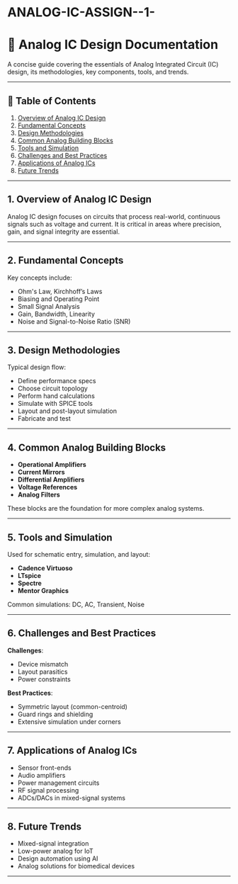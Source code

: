 # ANALOG-IC-ASSIGN--1-
# 📘 Analog IC Design Documentation

A concise guide covering the essentials of Analog Integrated Circuit (IC) design, its methodologies, key components, tools, and trends.

---

## 📑 Table of Contents

1. [Overview of Analog IC Design](#1-overview-of-analog-ic-design)  
2. [Fundamental Concepts](#2-fundamental-concepts)  
3. [Design Methodologies](#3-design-methodologies)  
4. [Common Analog Building Blocks](#4-common-analog-building-blocks)  
5. [Tools and Simulation](#5-tools-and-simulation)  
6. [Challenges and Best Practices](#6-challenges-and-best-practices)  
7. [Applications of Analog ICs](#7-applications-of-analog-ics)  
8. [Future Trends](#8-future-trends)  

---

## 1. Overview of Analog IC Design

Analog IC design focuses on circuits that process real-world, continuous signals such as voltage and current. It is critical in areas where precision, gain, and signal integrity are essential.

---

## 2. Fundamental Concepts

Key concepts include:  
- Ohm's Law, Kirchhoff’s Laws  
- Biasing and Operating Point  
- Small Signal Analysis  
- Gain, Bandwidth, Linearity  
- Noise and Signal-to-Noise Ratio (SNR)

---

## 3. Design Methodologies

Typical design flow:  
- Define performance specs  
- Choose circuit topology  
- Perform hand calculations  
- Simulate with SPICE tools  
- Layout and post-layout simulation  
- Fabricate and test

---

## 4. Common Analog Building Blocks

- **Operational Amplifiers**  
- **Current Mirrors**  
- **Differential Amplifiers**  
- **Voltage References**  
- **Analog Filters**

These blocks are the foundation for more complex analog systems.

---

## 5. Tools and Simulation

Used for schematic entry, simulation, and layout:  
- **Cadence Virtuoso**  
- **LTspice**  
- **Spectre**  
- **Mentor Graphics**

Common simulations: DC, AC, Transient, Noise

---

## 6. Challenges and Best Practices

**Challenges**:  
- Device mismatch  
- Layout parasitics  
- Power constraints  

**Best Practices**:  
- Symmetric layout (common-centroid)  
- Guard rings and shielding  
- Extensive simulation under corners

---

## 7. Applications of Analog ICs

- Sensor front-ends  
- Audio amplifiers  
- Power management circuits  
- RF signal processing  
- ADCs/DACs in mixed-signal systems

---

## 8. Future Trends

- Mixed-signal integration  
- Low-power analog for IoT  
- Design automation using AI  
- Analog solutions for biomedical devices

---
